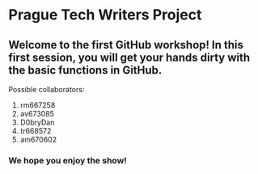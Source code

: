 # Prague Tech Writers Project

## Welcome to the first GitHub workshop! In this first session, you will get your hands dirty with the basic functions in GitHub.
Possible collaborators:
1. rm667258
2. av673085
3. D0bryDan
4. tr668572
5. am670602
### We hope you enjoy the show!
